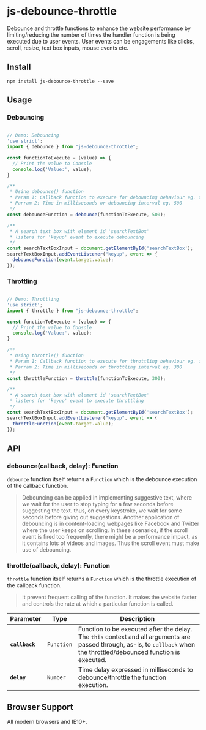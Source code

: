 # js-debounce-throttle
Debounce and throttle functions to enhance the website performance by limiting/reducing the number of times the handler function is being executed due to user events. User events can be engagements like clicks, scroll, resize, text box inputs, mouse events etc.

## Install
```
npm install js-debounce-throttle --save
```
## Usage

### Debouncing
```javascript

// Demo: Debouncing
'use strict';
import { debounce } from "js-debounce-throttle";

const functionToExecute = (value) => {
  // Print the value to Console 
  console.log('Value:', value);
}

/**
 * Using debounce() function
 * Param 1: Callback function to execute for debouncing behaviour eg. functionToExecute()
 * Parram 2: Time in milliseconds or debouncing interval eg. 500
 */
const debounceFunction = debounce(functionToExecute, 500);

/**
 * A search text box with element id 'searchTextBox'
 * listens for 'keyup' event to execute debouncing
 */
const searchTextBoxInput = document.getElementById('searchTextBox');
searchTextBoxInput.addEventListener("keyup", event => {
  debounceFunction(event.target.value);
});

```

### Throttling
```javascript

// Demo: Throttling
'use strict';
import { throttle } from "js-debounce-throttle";

const functionToExecute = (value) => {
  // Print the value to Console 
  console.log('Value:', value);
}

/**
 * Using throttle() function
 * Param 1: Callback function to execute for throttling behaviour eg. functionToExecute()
 * Parram 2: Time in milliseconds or throttling interval eg. 300
 */
const throttleFunction = throttle(functionToExecute, 300);

/**
 * A search text box with element id 'searchTextBox'
 * listens for 'keyup' event to execute throttling
 */
const searchTextBoxInput = document.getElementById('searchTextBox');
searchTextBoxInput.addEventListener("keyup", event => {
  throttleFunction(event.target.value);
});

```

## API
### debounce(callback, delay): Function
`debounce` function itself returns a `Function` which is the debounce execution of the callback function.
> Debouncing can be applied in implementing suggestive text, where we wait for the user to stop typing for a few seconds before suggesting the text. thus, on every keystroke, we wait for some seconds before giving out suggestions.
Another application of debouncing is in content-loading webpages like Facebook and Twitter where the user keeps on scrolling. In these scenarios, if the scroll event is fired too frequently, there might be a performance impact, as it contains lots of videos and images. Thus the scroll event must make use of debouncing.

### throttle(callback, delay): Function
`throttle` function itself returns a `Function` which is the throttle execution of the callback function.
> It prevent frequent calling of the function. It makes the website faster and controls the rate at which a particular function is called.

Parameter | Type | Description
------------ | ------------- | -------------
**`callback`** | `Function` | Function to be executed after the delay. The `this` context and all arguments are passed through, as-is, to `callback` when the throttled/debounced function is executed.
**`delay`** | `Number` | Time delay expressed in milliseconds to debounce/throttle the function execution.

## Browser Support
All modern browsers and IE10+.
